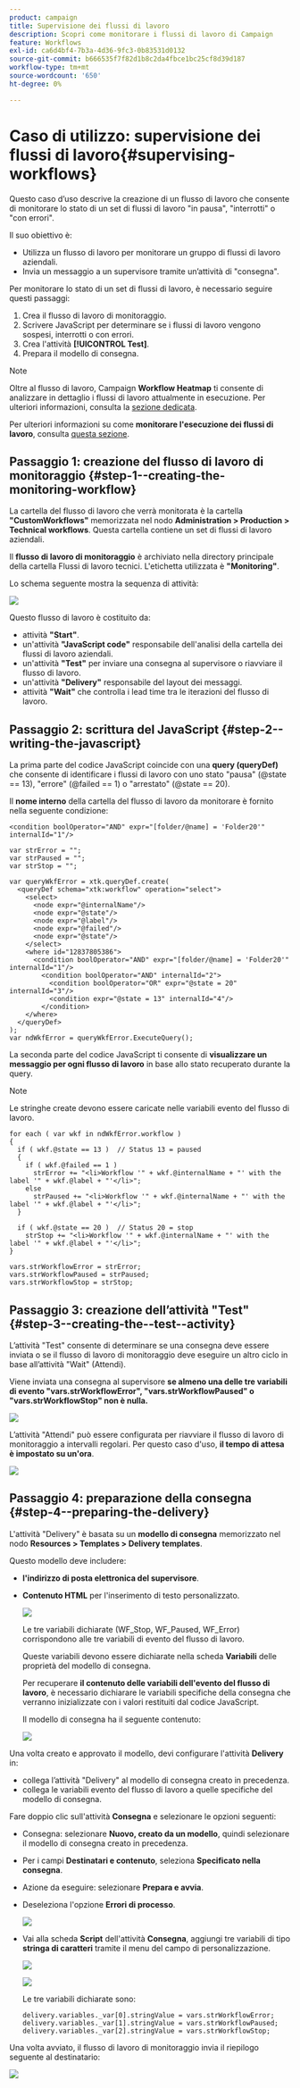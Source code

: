 ```yaml
---
product: campaign
title: Supervisione dei flussi di lavoro
description: Scopri come monitorare i flussi di lavoro di Campaign
feature: Workflows
exl-id: ca6d4bf4-7b3a-4d36-9fc3-0b83531d0132
source-git-commit: b666535f7f82d1b8c2da4fbce1bc25cf8d39d187
workflow-type: tm+mt
source-wordcount: '650'
ht-degree: 0%

---
```


# Caso di utilizzo: supervisione dei flussi di lavoro{#supervising-workflows}



Questo caso d’uso descrive la creazione di un flusso di lavoro che consente di monitorare lo stato di un set di flussi di lavoro &quot;in pausa&quot;, &quot;interrotti&quot; o &quot;con errori&quot;.

Il suo obiettivo è:

* Utilizza un flusso di lavoro per monitorare un gruppo di flussi di lavoro aziendali.
* Invia un messaggio a un supervisore tramite un’attività di &quot;consegna&quot;.

Per monitorare lo stato di un set di flussi di lavoro, è necessario seguire questi passaggi:

1. Crea il flusso di lavoro di monitoraggio.
1. Scrivere JavaScript per determinare se i flussi di lavoro vengono sospesi, interrotti o con errori.
1. Crea l&#39;attività **[!UICONTROL Test]**.
1. Prepara il modello di consegna.

>[!NOTE]
>
>Oltre al flusso di lavoro, Campaign **Workflow Heatmap** ti consente di analizzare in dettaglio i flussi di lavoro attualmente in esecuzione. Per ulteriori informazioni, consulta la [sezione dedicata](heatmap.md).
>
>Per ulteriori informazioni su come **monitorare l&#39;esecuzione dei flussi di lavoro**, consulta [questa sezione](monitoring-workflow-execution.md).

## Passaggio 1: creazione del flusso di lavoro di monitoraggio {#step-1--creating-the-monitoring-workflow}

La cartella del flusso di lavoro che verrà monitorata è la cartella **&quot;CustomWorkflows&quot;** memorizzata nel nodo **Administration > Production > Technical workflows**. Questa cartella contiene un set di flussi di lavoro aziendali.

Il **flusso di lavoro di monitoraggio** è archiviato nella directory principale della cartella Flussi di lavoro tecnici. L&#39;etichetta utilizzata è **&quot;Monitoring&quot;**.

Lo schema seguente mostra la sequenza di attività:

![](assets/uc_monitoring_workflow_overview.png)

Questo flusso di lavoro è costituito da:

* attività **&quot;Start&quot;**.
* un&#39;attività **&quot;JavaScript code&quot;** responsabile dell&#39;analisi della cartella dei flussi di lavoro aziendali.
* un&#39;attività **&quot;Test&quot;** per inviare una consegna al supervisore o riavviare il flusso di lavoro.
* un&#39;attività **&quot;Delivery&quot;** responsabile del layout dei messaggi.
* attività **&quot;Wait&quot;** che controlla i lead time tra le iterazioni del flusso di lavoro.

## Passaggio 2: scrittura del JavaScript {#step-2--writing-the-javascript}

La prima parte del codice JavaScript coincide con una **query (queryDef)** che consente di identificare i flussi di lavoro con uno stato &quot;pausa&quot; (@state == 13), &quot;errore&quot; (@failed == 1) o &quot;arrestato&quot; (@state == 20).

Il **nome interno** della cartella del flusso di lavoro da monitorare è fornito nella seguente condizione:

```
<condition boolOperator="AND" expr="[folder/@name] = 'Folder20'" internalId="1"/>
```

```
var strError = "";
var strPaused = "";
var strStop = "";

var queryWkfError = xtk.queryDef.create(
  <queryDef schema="xtk:workflow" operation="select">
    <select>
      <node expr="@internalName"/>
      <node expr="@state"/>
      <node expr="@label"/>
      <node expr="@failed"/>
      <node expr="@state"/>   
    </select>
    <where id="12837805386">
      <condition boolOperator="AND" expr="[folder/@name] = 'Folder20'" internalId="1"/>
        <condition boolOperator="AND" internalId="2">
          <condition boolOperator="OR" expr="@state = 20" internalId="3"/>
          <condition expr="@state = 13" internalId="4"/>
        </condition>  
    </where>
  </queryDef>
);
var ndWkfError = queryWkfError.ExecuteQuery(); 
```

La seconda parte del codice JavaScript ti consente di **visualizzare un messaggio per ogni flusso di lavoro** in base allo stato recuperato durante la query.

>[!NOTE]
>
>Le stringhe create devono essere caricate nelle variabili evento del flusso di lavoro.

```
for each ( var wkf in ndWkfError.workflow ) 
{
  if ( wkf.@state == 13 )  // Status 13 = paused
  {
    if ( wkf.@failed == 1 )
      strError += "<li>Workflow '" + wkf.@internalName + "' with the label '" + wkf.@label + "'</li>";
    else
      strPaused += "<li>Workflow '" + wkf.@internalName + "' with the label '" + wkf.@label + "'</li>";
  }
  
  if ( wkf.@state == 20 )  // Status 20 = stop
    strStop += "<li>Workflow '" + wkf.@internalName + "' with the label '" + wkf.@label + "'</li>";
}

vars.strWorkflowError = strError;
vars.strWorkflowPaused = strPaused;
vars.strWorkflowStop = strStop;
```

## Passaggio 3: creazione dell’attività &quot;Test&quot; {#step-3--creating-the--test--activity}

L’attività &quot;Test&quot; consente di determinare se una consegna deve essere inviata o se il flusso di lavoro di monitoraggio deve eseguire un altro ciclo in base all’attività &quot;Wait&quot; (Attendi).

Viene inviata una consegna al supervisore **se almeno una delle tre variabili di evento &quot;vars.strWorkflowError&quot;, &quot;vars.strWorkflowPaused&quot; o &quot;vars.strWorkflowStop&quot; non è nulla.**

![](assets/uc_monitoring_workflow_test.png)

L’attività &quot;Attendi&quot; può essere configurata per riavviare il flusso di lavoro di monitoraggio a intervalli regolari. Per questo caso d&#39;uso, **il tempo di attesa è impostato su un&#39;ora**.

![](assets/uc_monitoring_workflow_attente.png)

## Passaggio 4: preparazione della consegna {#step-4--preparing-the-delivery}

L&#39;attività &quot;Delivery&quot; è basata su un **modello di consegna** memorizzato nel nodo **Resources > Templates > Delivery templates**.

Questo modello deve includere:

* **l&#39;indirizzo di posta elettronica del supervisore**.
* **Contenuto HTML** per l&#39;inserimento di testo personalizzato.

  ![](assets/uc_monitoring_workflow_variables_diffusion.png)

  Le tre variabili dichiarate (WF_Stop, WF_Paused, WF_Error) corrispondono alle tre variabili di evento del flusso di lavoro.

  Queste variabili devono essere dichiarate nella scheda **Variabili** delle proprietà del modello di consegna.

  Per recuperare **il contenuto delle variabili dell&#39;evento del flusso di lavoro**, è necessario dichiarare le variabili specifiche della consegna che verranno inizializzate con i valori restituiti dal codice JavaScript.

  Il modello di consegna ha il seguente contenuto:

  ![](assets/uc_monitoring_workflow_model_diffusion.png)

Una volta creato e approvato il modello, devi configurare l&#39;attività **Delivery** in:

* collega l’attività &quot;Delivery&quot; al modello di consegna creato in precedenza.
* collega le variabili evento del flusso di lavoro a quelle specifiche del modello di consegna.

Fare doppio clic sull&#39;attività **Consegna** e selezionare le opzioni seguenti:

* Consegna: selezionare **Nuovo, creato da un modello**, quindi selezionare il modello di consegna creato in precedenza.
* Per i campi **Destinatari e contenuto**, seleziona **Specificato nella consegna**.
* Azione da eseguire: selezionare **Prepara e avvia**.
* Deseleziona l&#39;opzione **Errori di processo**.

  ![](assets/uc_monitoring_workflow_optionmodel.png)

* Vai alla scheda **Script** dell&#39;attività **Consegna**, aggiungi tre variabili di tipo **stringa di caratteri** tramite il menu del campo di personalizzazione.

  ![](assets/uc_monitoring_workflow_selectlinkvariables.png)

  ![](assets/uc_monitoring_workflow_linkvariables.png)

  Le tre variabili dichiarate sono:

  ```
  delivery.variables._var[0].stringValue = vars.strWorkflowError;
  delivery.variables._var[1].stringValue = vars.strWorkflowPaused;
  delivery.variables._var[2].stringValue = vars.strWorkflowStop; 
  ```

Una volta avviato, il flusso di lavoro di monitoraggio invia il riepilogo seguente al destinatario:

![](assets/uc_monitoring_workflow_mailfinal.png)
